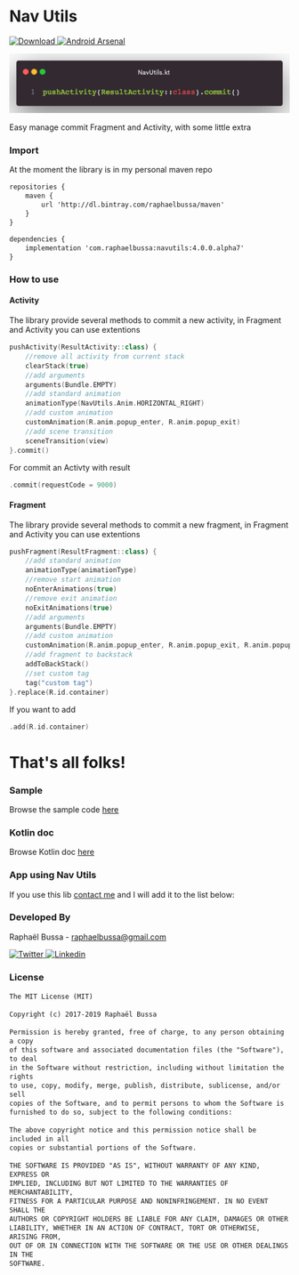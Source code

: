 # Nav Utils 
[![Download](https://api.bintray.com/packages/raphaelbussa/maven/navutils/images/download.svg) ](https://bintray.com/raphaelbussa/maven/navutils/_latestVersion) [![Android Arsenal](https://img.shields.io/badge/Android%20Arsenal-NavUtils-brightgreen.svg?style=flat)](https://android-arsenal.com/details/1/7685)


![Logo](https://raw.githubusercontent.com/raphaelbussa/NavUtils/master/img/code.png)

Easy manage commit Fragment and Activity, with some little extra

### Import
At the moment the library is in my personal maven repo

```Gradle
repositories {
    maven {
        url 'http://dl.bintray.com/raphaelbussa/maven'
    }
}
```

```Gradle
dependencies {
    implementation 'com.raphaelbussa:navutils:4.0.0.alpha7'
}
```
### How to use
#### Activity
The library provide several methods to commit a new activity, in Fragment and Activity you can use extentions

```Kotlin
pushActivity(ResultActivity::class) {
    //remove all activity from current stack 
    clearStack(true)
    //add arguments 
    arguments(Bundle.EMPTY)
    //add standard animation
    animationType(NavUtils.Anim.HORIZONTAL_RIGHT)
    //add custom animation
    customAnimation(R.anim.popup_enter, R.anim.popup_exit)
    //add scene transition
    sceneTransition(view)     
}.commit()
```
For commit an Activty with result

```Kotlin
.commit(requestCode = 9000)
```
#### Fragment
The library provide several methods to commit a new fragment, in Fragment and Activity you can use extentions

```Kotlin
pushFragment(ResultFragment::class) {
    //add standard animation
    animationType(animationType)
    //remove start animation
    noEnterAnimations(true)
    //remove exit animation
    noExitAnimations(true)
    //add arguments 
    arguments(Bundle.EMPTY)
    //add custom animation
    customAnimation(R.anim.popup_enter, R.anim.popup_exit, R.anim.popup_enter, R.anim.popup_exit)
    //add fragment to backstack
    addToBackStack()
    //set custom tag
    tag("custom tag")
}.replace(R.id.container)
```
If you want to add

```Kotlin
.add(R.id.container)
```

# That's all folks!

### Sample
Browse the sample code [here](https://github.com/raphaelbussa/NavUtils/tree/master/sample)

### Kotlin doc
Browse Kotlin doc [here](https://raphaelbussa.github.io/NavUtils/library/)

### App using Nav Utils
If you use this lib [contact me](mailto:raphaelbussa@gmail.com?subject=NavUtils) and I will add it to the list below:

### Developed By
Raphaël Bussa - [raphaelbussa@gmail.com](mailto:raphaelbussa@gmail.com)

[ ![Twitter](https://raw.githubusercontent.com/raphaelbussa/NavUtils/master/img/social/twitter-icon.png) ](https://twitter.com/raphaelbussa)[ ![Linkedin](https://raw.githubusercontent.com/raphaelbussa/NavUtils/master/img/social/linkedin-icon.png) ](https://www.linkedin.com/in/raphaelbussa)

### License
```
The MIT License (MIT)

Copyright (c) 2017-2019 Raphaël Bussa

Permission is hereby granted, free of charge, to any person obtaining a copy
of this software and associated documentation files (the "Software"), to deal
in the Software without restriction, including without limitation the rights
to use, copy, modify, merge, publish, distribute, sublicense, and/or sell
copies of the Software, and to permit persons to whom the Software is
furnished to do so, subject to the following conditions:

The above copyright notice and this permission notice shall be included in all
copies or substantial portions of the Software.

THE SOFTWARE IS PROVIDED "AS IS", WITHOUT WARRANTY OF ANY KIND, EXPRESS OR
IMPLIED, INCLUDING BUT NOT LIMITED TO THE WARRANTIES OF MERCHANTABILITY,
FITNESS FOR A PARTICULAR PURPOSE AND NONINFRINGEMENT. IN NO EVENT SHALL THE
AUTHORS OR COPYRIGHT HOLDERS BE LIABLE FOR ANY CLAIM, DAMAGES OR OTHER
LIABILITY, WHETHER IN AN ACTION OF CONTRACT, TORT OR OTHERWISE, ARISING FROM,
OUT OF OR IN CONNECTION WITH THE SOFTWARE OR THE USE OR OTHER DEALINGS IN THE
SOFTWARE.
```
